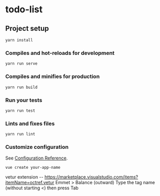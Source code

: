 # todo-list

## Project setup
```
yarn install
```

### Compiles and hot-reloads for development
```
yarn run serve
```

### Compiles and minifies for production
```
yarn run build
```

### Run your tests
```
yarn run test
```

### Lints and fixes files
```
yarn run lint
```

### Customize configuration
See [Configuration Reference](https://cli.vuejs.org/config/).

```
vue create your-app-name
```


vetur extension -- https://marketplace.visualstudio.com/items?itemName=octref.vetur
Emmet > Balance (outward)
Type the tag name (without starting <) then press Tab
